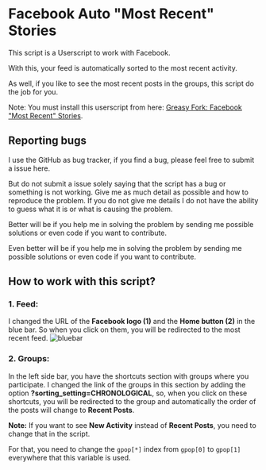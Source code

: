 # Facebook Auto "Most Recent" Stories

This script is a Userscript to work with Facebook.

With this, your feed is automatically sorted to the most recent activity.

As well, if you like to see the most recent posts in the groups, this script do the job for you.

Note: You must install this userscript from here: [Greasy Fork: Facebook \"Most Recent\" Stories](https://greasyfork.org/en/scripts/382099-facebook-auto-most-recent-stories "Facebook \"Most Recent\" Stories").

## Reporting bugs
I use the GitHub as bug tracker, if you find a bug, please feel free to submit a issue here.

But do not submit a issue solely saying that the script has a bug or something is not working. Give me as much detail as possible and how to reproduce the problem. If you do not give me details I do not have the ability to guess what it is or what is causing the problem.

Better will be if you help me in solving the problem by sending me possible solutions or even code if you want to contribute.

Even better will be if you help me in solving the problem by sending me possible solutions or even code if you want to contribute.
## How to work with this script?
### 1. Feed:
I changed the URL of the **Facebook logo (1)** and the **Home button (2)** in the blue bar. So when you click on them, you will be redirected to the most recent feed.
![bluebar](https://i.imgur.com/DOOWVxJ.png)

### 2. Groups:
In the left side bar, you have the shortcuts section with groups where you participate.
I changed the link of the groups in this section by adding the option **?sorting_setting=CHRONOLOGICAL**, so, when you click on these shortcuts, you will be redirected to the group and automatically the order of the posts will change to **Recent Posts**.

**Note:** If you want to see **New Activity** instead of **Recent Posts**, you need to change that in the script.

For that, you need to change the `gpop[*]` index from `gpop[0]` to `gpop[1]` everywhere that this variable is used.
